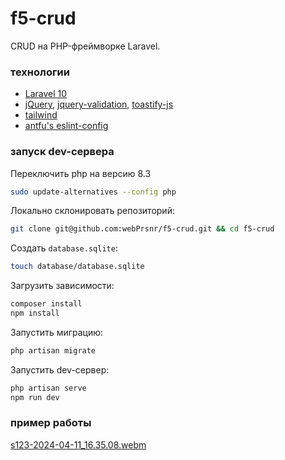 # f5-crud

CRUD на PHP-фреймворке Laravel.

### технологии

- [Laravel 10](https://laravel.com/docs/10.x)
- [jQuery](https://jquery.com/), [jquery-validation](https://github.com/jquery-validation/jquery-validation), [toastify-js](https://github.com/apvarun/toastify-js)
- [tailwind](https://tailwindcss.com/)
- [antfu's eslint-config](https://github.com/antfu/eslint-config)

### запуск dev-сервера

Переключить php на версию 8.3

```sh
sudo update-alternatives --config php
```

Локально склонировать репозиторий:
```sh
git clone git@github.com:webPrsnr/f5-crud.git && cd f5-crud
```

Создать `database.sqlite`:
```sh
touch database/database.sqlite
```

Загрузить зависимости:
```sh
composer install
npm install
```

Запустить миграцию:
```sh
php artisan migrate
```

Запустить dev-сервер:
```sh
php artisan serve
npm run dev
```

### пример работы
[s123-2024-04-11_16.35.08.webm](https://github.com/webPrsnr/f5-crud/assets/87827046/edcc00ab-3708-495e-a269-ba3a59557d94)
